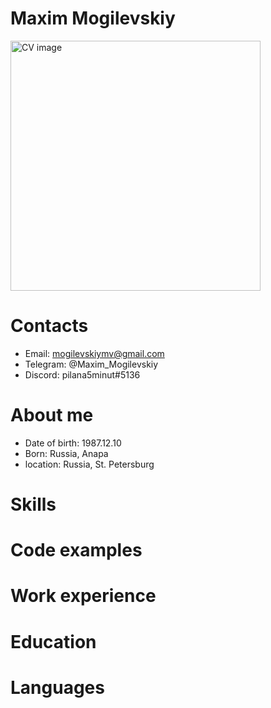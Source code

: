 # Maxim Mogilevskiy
<img width="400" src="https://images.unsplash.com/photo-1668368961546-e3a06f1cd0f1?ixlib=rb-4.0.3&ixid=MnwxMjA3fDB8MHxwaG90by1wYWdlfHx8fGVufDB8fHx8&auto=format&fit=crop&w=1470&q=80" alt="CV image">

# Contacts
* Email: mogilevskiymv@gmail.com
* Telegram: @Maxim_Mogilevskiy
* Discord: pilana5minut#5136

# About me
* Date of birth: 1987.12.10<br>
* Born: Russia, Anapa<br>
* location: Russia, St. Petersburg<br>

# Skills

# Code examples

# Work experience

# Education

# Languages